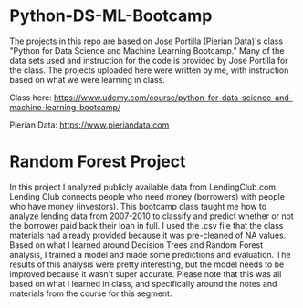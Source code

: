 # Python-DS-ML-Bootcamp
The projects in this repo are based on Jose Portilla (Pierian Data)'s class "Python for Data Science and Machine Learning Bootcamp." Many of the data sets used and instruction for the code is provided by Jose Portilla for the class. The projects uploaded here were written by me, with instruction based on what we were learning in class.

Class here: https://www.udemy.com/course/python-for-data-science-and-machine-learning-bootcamp/ 

Pierian Data: https://www.pieriandata.com

# Random Forest Project
In this project I analyzed publicly available data from LendingClub.com. Lending Club connects people who need money (borrowers) with people who have money (investors). This bootcamp class taught me how to analyze lending data from 2007-2010 to classify and predict whether or not the borrower paid back their loan in full. I used the .csv file that the class materials had already provided because it was pre-cleaned of NA values. Based on what I learned around Decision Trees and Random Forest analysis, I trained a model and made some predictions and evaluation. The results of this analysis were pretty interesting, but the model needs to be improved because it wasn't super accurate. Please note that this was all based on what I learned in class, and specifically around the notes and materials from the course for this segment.
